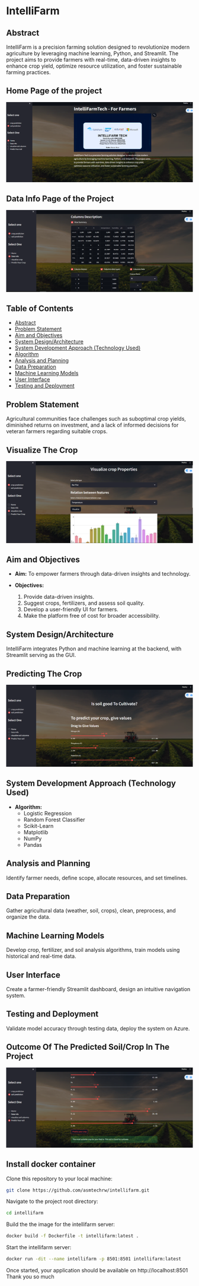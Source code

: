 # IntelliFarm

## Abstract

IntelliFarm is a precision farming solution designed to revolutionize modern agriculture by leveraging machine learning, Python, and Streamlit. The project aims to provide farmers with real-time, data-driven insights to enhance crop yield, optimize resource utilization, and foster sustainable farming practices.

## Home Page of the project
![Alt text](project_outputs/Homepage.PNG)

## Data Info Page of the Project
![Alt text](project_outputs/Datainfopage.PNG)

## Table of Contents

- [Abstract](#abstract)
- [Problem Statement](#problem-statement)
- [Aim and Objectives](#aim-and-objectives)
- [System Design/Architecture](#system-designarchitecture)
- [System Development Approach (Technology Used)](#system-development-approach-technology-used)
- [Algorithm](#algorithm)
- [Analysis and Planning](#analysis-and-planning)
- [Data Preparation](#data-preparation)
- [Machine Learning Models](#machine-learning-models)
- [User Interface](#user-interface)
- [Testing and Deployment](#testing-and-deployment)

## Problem Statement

Agricultural communities face challenges such as suboptimal crop yields, diminished returns on investment, and a lack of informed decisions for veteran farmers regarding suitable crops.

## Visualize The Crop
![Alt text](project_outputs/Visualizecrop.PNG)

## Aim and Objectives

- **Aim:** To empower farmers through data-driven insights and technology.
  
- **Objectives:**
  1. Provide data-driven insights.
  2. Suggest crops, fertilizers, and assess soil quality.
  3. Develop a user-friendly UI for farmers.
  4. Make the platform free of cost for broader accessibility.

## System Design/Architecture

IntelliFarm integrates Python and machine learning at the backend, with Streamlit serving as the GUI.

## Predicting The Crop
![Alt text](project_outputs/Predictyourcrop.PNG)

## System Development Approach (Technology Used)

- **Algorithm:**
  - Logistic Regression
  - Random Forest Classifier
  - Scikit-Learn
  - Matplotlib
  - NumPy 
  - Pandas

## Analysis and Planning

Identify farmer needs, define scope, allocate resources, and set timelines.

## Data Preparation

Gather agricultural data (weather, soil, crops), clean, preprocess, and organize the data.

## Machine Learning Models

Develop crop, fertilizer, and soil analysis algorithms, train models using historical and real-time data.

## User Interface

Create a farmer-friendly Streamlit dashboard, design an intuitive navigation system.

## Testing and Deployment

Validate model accuracy through testing data, deploy the system on Azure.

## Outcome Of The Predicted Soil/Crop In The Project

![Alt text](project_outputs/outcome.PNG)

## Install docker container

Clone this repository to your local machine:

```bash
git clone https://github.com/asmtechrw/intellifarm.git
```

Navigate to the project root directory:

```bash
cd intellifarm
```

Build the the image for the intellifarm server:

```bash
docker build -f Dockerfile -t intellifarm:latest .
```

Start the intellifarm server:

```bash
docker run -dit --name intellifarm -p 8501:8501 intellifarm:latest
```

Once started, your application should be available on http://localhost:8501
Thank you so much
